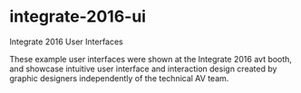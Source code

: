 # integrate-2016-ui

Integrate 2016 User Interfaces

These example user interfaces were shown at the Integrate 2016 avt booth, and showcase intuitive user interface and interaction design created by graphic designers independently of the technical AV team.
